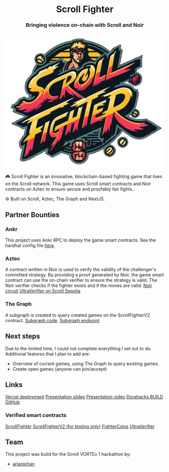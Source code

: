 <div align="center">
  <h1 align="center">Scroll Fighter </h1>
  <h3>Bringing violence on-chain with Scroll and Noir</h3>
  
![logo](logo.png)
</div>

🎮 Scroll Fighter is an innovative, blockchain-based fighting game that lives on the Scroll network. This game uses Scroll smart contracts and Noir contracts on Aztec to ensure secure and proofably fair fights..

⚙️ Built on Scroll, Aztec, The Graph and NextJS.

## Partner Bounties

### Ankr

This project uses Ankr RPC to deploy the game smart contracts. See the hardhat config file [here](https://github.com/arjanjohan/scroll-fighter/blob/1784b9fefb680b3d1a046fe318004f25a14a7aad/packages/hardhat/hardhat.config.ts#L106).

### Aztec

A contract written in Noir is used to verify the validity of the challenger's committed strategy. By providing a proof generated by Noir, the game smart contract can use the on-chain verifier to ensure the strategy is valid. The Noir verifier checks if the fighter exists and if the moves are valid.
[Noir circuit](https://github.com/arjanjohan/scroll-fighter/blob/main/packages/noir/src/main.nr)
[UltraVerifier on Scroll Sepolia](https://sepolia.scrollscan.com/address/0xc15BC025d57bec9FA39e18701b4f0b3b5a067B6C#code)

### The Graph

A subgraph is created to query created games on the ScrollFighterV2 contract.
[Subgraph code](https://github.com/arjanjohan/scroll-fighter/tree/main/packages/graph).
[Subgraph endpoint](https://api.studio.thegraph.com/query/72991/scrollfighter/version/latest)

## Next steps

Due to the limited time, I could not complete everything I set out to do. Additional features that I plan to add are:

- Overview of current games, using The Graph to query existing games.
- Create open games (anyone can join/accept)

## Links

[Vercel deployment](https://scrollfighter.vercel.app/)
[Presentation slides](https://docs.google.com/presentation/d/1IYbLM9cwdpbuSvShZCdJoJ4JEDa683sMTGp3Bh6K79o/edit?usp=sharing)
[Presentation video]()
[Dorahacks BUILD](https://dorahacks.io/buidl/11485)
[GitHub](https://github.com/arjanjohan/scroll-fighter)

### Verified smart contracts

[ScrollFighter](https://sepolia.scrollscan.com/address/0x0f567534623A5715a8271235db4Ba58461154307#code)
[ScrollFighterV2 (for testing only)](https://sepolia.scrollscan.com/address/0xC9728eD87F9fF73da7e27e18FEB560E52aa4bB3F#code)
[FighterCoins](https://sepolia.scrollscan.com/address/0x64CDeB6CD5ecfB002bdaFabc98B5C883C5C06B27#code)
[UltraVerifier](https://sepolia.scrollscan.com/address/0x4a2B33A77de8F69b8Cf913aafc6357f4Ce176105#code)

## Team

This project was build for the Scroll VORTEx 1 hackathon by:

- [arjanjohan](https://x.com/arjanjohan/)
